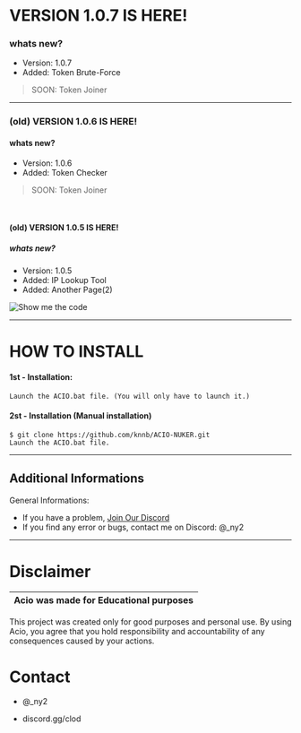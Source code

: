 #            VERSION 1.0.7 IS HERE!
### whats new?
- Version: 1.0.7
- Added: Token Brute-Force
  
> SOON: Token Joiner
-------------------



###           (old) VERSION 1.0.6 IS HERE!
#### whats new?
- Version: 1.0.6
- Added: Token Checker
  
> SOON: Token Joiner
‎ ‎ ‎ 
 ‎ 
‎ ‎ ‎ ‎ 

 ‎ 
‎ ‎ ‎ ‎ 
####            (old) VERSION 1.0.5 IS HERE!
##### whats new?
- Version: 1.0.5
- Added: IP Lookup Tool
- Added: Another Page(2)

![Show me the code](https://i.imgur.com/pbkXJZh.jpg)


---------------

# HOW TO INSTALL
#### 1st - Installation:
    Launch the ACIO.bat file. (You will only have to launch it.) 

#### 2st - Installation (Manual installation)
    $ git clone https://github.com/knnb/ACIO-NUKER.git
    Launch the ACIO.bat file.


---------------

## Additional Informations
General Informations:
- If you have a problem, [Join Our Discord](https://discord.gg/clod)
- If you find any error or bugs, contact me on Discord: @_ny2


---------------

# Disclaimer

|Acio was made for Educational purposes|
|-------------------------------------------------|
This project was created only for good purposes and personal use.
By using Acio, you agree that you hold responsibility and accountability of any consequences caused by your actions.


# Contact

* @_ny2

* discord.gg/clod
